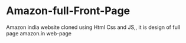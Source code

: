 # Amazon-full-Front-Page

Amazon india website cloned using Html Css and JS,, 
 it is design of full page amazon.in web-page
    
